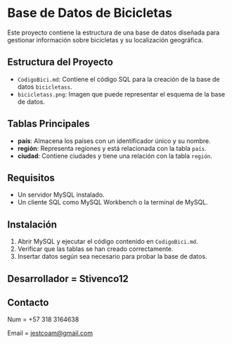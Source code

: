 # Base de Datos de Bicicletas

Este proyecto contiene la estructura de una base de datos diseñada para gestionar información sobre bicicletas y su localización geográfica.

## Estructura del Proyecto

- `CodigoBici.md`: Contiene el código SQL para la creación de la base de datos `bicicletass`.
- `bicicletass.png`: Imagen que puede representar el esquema de la base de datos.

## Tablas Principales

- **país**: Almacena los países con un identificador único y su nombre.
- **región**: Representa regiones y está relacionada con la tabla `país`.
- **ciudad**: Contiene ciudades y tiene una relación con la tabla `región`.

## Requisitos

- Un servidor MySQL instalado.
- Un cliente SQL como MySQL Workbench o la terminal de MySQL.

## Instalación

1. Abrir MySQL y ejecutar el código contenido en `CodigoBici.md`.
2. Verificar que las tablas se han creado correctamente.
3. Insertar datos según sea necesario para probar la base de datos.

## Desarrollador = Stivenco12

## Contacto

Num = +57 318 3164638

Email = [jestcoam@gmail.com](mailto\:jestcoam@gmail.com)

